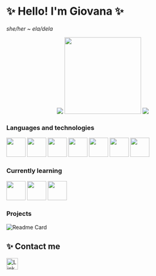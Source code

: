 # ✨  Hello! I'm Giovana  ✨
*she/her ~ ela/dela*

<p align="center">    
  <img src="https://github-readme-stats.vercel.app/api?username=giovana-ds&show_icons=true&theme=radical">
  <img src="https://user-images.githubusercontent.com/102772845/193723257-aa6adfc5-5dc7-4836-b354-6f2f6f6ec593.png" height=200px/>
  <img src="https://github-readme-stats.vercel.app/api/top-langs/?username=giovana-ds&layout=compact&theme=radical">
</p>

### Languages and technologies
<img src="https://cdn.jsdelivr.net/gh/devicons/devicon/icons/java/java-original.svg" width="50" height="50"/>  <img src="https://cdn.jsdelivr.net/gh/devicons/devicon/icons/html5/html5-plain.svg" width="50" height="50"/>  <img src="https://cdn.jsdelivr.net/gh/devicons/devicon/icons/css3/css3-plain.svg" width="50" height="50"/>  <img src="https://cdn.jsdelivr.net/gh/devicons/devicon/icons/git/git-original.svg" width="50" height="50"/>  <img src="https://cdn.jsdelivr.net/gh/devicons/devicon/icons/vscode/vscode-original.svg" width="50" height="50"/>  <img src="https://cdn.jsdelivr.net/gh/devicons/devicon/icons/linux/linux-plain.svg" width="50" height="50"/>  <img src="https://cdn.jsdelivr.net/gh/devicons/devicon/icons/mysql/mysql-original.svg" width="50" height="50"/>

### Currently learning
<img src="https://cdn.jsdelivr.net/gh/devicons/devicon/icons/python/python-original.svg" width="50" height="50"/>  <img src="https://cdn.jsdelivr.net/gh/devicons/devicon/icons/javascript/javascript-plain.svg" width="50" height="50"/>  <img src="https://cdn.jsdelivr.net/gh/devicons/devicon/icons/googlecloud/googlecloud-original.svg" width="50" height="50"/>         

### Projects
![Readme Card](https://github-readme-stats.vercel.app/api/pin/?username=giovana-ds&repo=devweekebac.github.io&&theme=radical)

## ✨ Contact me
[<img src='https://img.shields.io/badge/LinkedIn-0077B5?style=for-the-badge&logo=linkedin&logoColor=white' alt= 'Linkedin' height='30'>](https://linkedin.com/in/giovana-da-silveira-s-i)
